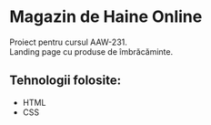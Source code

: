 # Magazin de Haine Online

Proiect pentru cursul AAW-231.  
Landing page cu produse de îmbrăcăminte.

## Tehnologii folosite:
- HTML  
- CSS  
